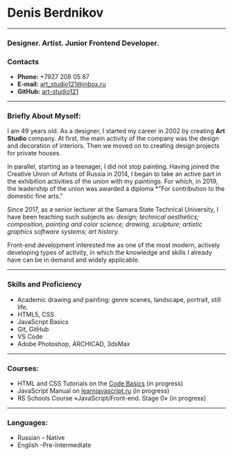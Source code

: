 # Denis Berdnikov
----
###  Designer.  Artist.  Junior Frontend Developer.
### Contacts
* __Phone:__ +7927 208 05 87
* __E-mail:__ art_studio121@inbox.ru
* __GitHub:__ [art-studio121](https://github.com/art-studio121)
----
### Briefly About Myself:
I am 49 years old. As a designer, I started my career in 2002 by creating __Art Studio__ company. At first, the main activity of the company was the design and decoration of interiors. Then we moved on to creating design projects for private houses.

In parallel, starting as a teenager, I did not stop painting. Having joined the Creative Union of Artists of Russia in 2014, I began to take an active part in the exhibition activities of the union with my paintings. For which, in 2019, the leadership of the union was awarded a diploma *"For contribution to the domestic fine arts."

Since 2017, as a senior lecturer at the Samara State Technical University, I have been teaching such subjects as: _design; technical aesthetics; composition, painting and color science; drawing, sculpture; artistic graphics software systems; art history_.

Front-end development interested me as one of the most modern, actively developing types of activity, in which the knowledge and skills I already have can be in demand and widely applicable.


----
### Skills and Proficiency
* Academic drawing and painting:  genre scenes, landscape, portrait, still life.
* HTML5, CSS
* JavaScript Basics
* Git, GitHub
* VS Code
* Adobe Photoshop, ARCHICAD, 3dsMax
 ---- 
### Courses:
* HTML and CSS Tutorials on the [Code Basics](https://ru.code-basics.com/) (in progress)
* JavaScript Manual on [learnjavascript.ru](https://learn.javascript.ru/) (in progress)
* RS Schools Course «JavaScript/Front-end. Stage 0» (in progress)
----
### Languages:
* Russian – Native
* English -Pre-Intermediate
